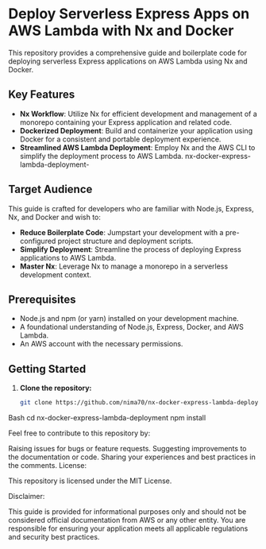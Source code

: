 # Deploy Serverless Express Apps on AWS Lambda with Nx and Docker

This repository provides a comprehensive guide and boilerplate code for deploying serverless Express applications on AWS Lambda using Nx and Docker.

## Key Features

- **Nx Workflow**: Utilize Nx for efficient development and management of a monorepo containing your Express application and related code.
- **Dockerized Deployment**: Build and containerize your application using Docker for a consistent and portable deployment experience.
- **Streamlined AWS Lambda Deployment**: Employ Nx and the AWS CLI to simplify the deployment process to AWS Lambda.
nx-docker-express-lambda-deployment-
## Target Audience

This guide is crafted for developers who are familiar with Node.js, Express, Nx, and Docker and wish to:

- **Reduce Boilerplate Code**: Jumpstart your development with a pre-configured project structure and deployment scripts.
- **Simplify Deployment**: Streamline the process of deploying Express applications to AWS Lambda.
- **Master Nx**: Leverage Nx to manage a monorepo in a serverless development context.

## Prerequisites

- Node.js and npm (or yarn) installed on your development machine.
- A foundational understanding of Node.js, Express, Docker, and AWS Lambda.
- An AWS account with the necessary permissions.

## Getting Started

1. **Clone the repository:**
   ```bash
   git clone https://github.com/nima70/nx-docker-express-lambda-deployment


Bash
cd nx-docker-express-lambda-deployment
npm install

Feel free to contribute to this repository by:

Raising issues for bugs or feature requests.
Suggesting improvements to the documentation or code.
Sharing your experiences and best practices in the comments.
License:

This repository is licensed under the MIT License.

Disclaimer:

This guide is provided for informational purposes only and should not be considered official documentation from AWS or any other entity. You are responsible for ensuring your application meets all applicable regulations and security best practices.